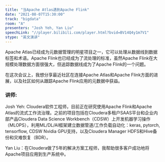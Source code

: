 ```yaml
---
title: "当Apache Atlas遇到Apache Flink"
date: "2021-08-07T15:30:00" 
track: "bigdata"
room: "A"
presenters: "Josh Yeh, Yan Liu"
speechLink: "//player.bilibili.com/player.html?bvid=BV14Q4y1m7V1"
stype: "英文演讲"
---
```

Apache Atlas已经成为元数据管理的明星项目之一，它可以处理从数据线到数据标签和术语。Apache Flink也已经成为了流处理的标准，虽然Apache Flink在大规模处理数据方面很强大，但追踪数据线成为了Apache Flink的一个问题。
 
在这次会议上，我想分享最近社区在连接Apache Atlas和Apache Flink方面的进展，以及社区如何从跟踪Apache Flink应用的元数据中获益。
 ### 讲师: 
 Josh Yeh:  Cloudera软件工程师，目前正在研究使用Apache Flink和Apache Atlas的流式工作流治理。之前的项目包括在Cloudera多租户SAAS平台和企业内部产品Cloudera Data Science Workbench（CDSW）上开发机器学习操作（MLOPS），利用ML/DL/AI框架建立数据管道/工作负载自动化：keras, pytorch, tensorflow, CDSW Nvidia GPU支持，以及Cloudera Manager HDFS和Hive备份和灾难恢复（BDR）。

Yan Liu：在Cloudera做了5年的解决方案工程师，我帮助很多客户成功地将Apache项目应用到生产系统中。
